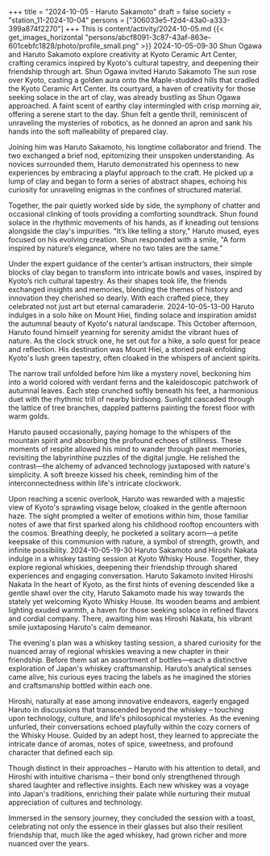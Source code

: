 +++
title = "2024-10-05 - Haruto Sakamoto"
draft = false
society = "station_11-2024-10-04"
persons = ["306033e5-f2d4-43a0-a333-399a874f2270"]
+++
This is content/activity/2024-10-05.md
{{< get_images_horizontal "persons/abcf8091-3c87-43af-863e-601cebfc1828/photo/profile_small.png" >}}
2024-10-05-09-30
Shun Ogawa and Haruto Sakamoto explore creativity at Kyoto Ceramic Art Center, crafting ceramics inspired by Kyoto's cultural tapestry, and deepening their friendship through art.
Shun Ogawa invited Haruto Sakamoto
The sun rose over Kyoto, casting a golden aura onto the Maple-studded hills that cradled the Kyoto Ceramic Art Center. Its courtyard, a haven of creativity for those seeking solace in the art of clay, was already bustling as Shun Ogawa approached. A faint scent of earthy clay intermingled with crisp morning air, offering a serene start to the day. Shun felt a gentle thrill, reminiscent of unraveling the mysteries of robotics, as he donned an apron and sank his hands into the soft malleability of prepared clay.

Joining him was Haruto Sakamoto, his longtime collaborator and friend. The two exchanged a brief nod, epitomizing their unspoken understanding. As novices surrounded them, Haruto demonstrated his openness to new experiences by embracing a playful approach to the craft. He picked up a lump of clay and began to form a series of abstract shapes, echoing his curiosity for unraveling enigmas in the confines of structured material.

Together, the pair quietly worked side by side, the symphony of chatter and occasional clinking of tools providing a comforting soundtrack. Shun found solace in the rhythmic movements of his hands, as if kneading out tensions alongside the clay's impurities. "It’s like telling a story," Haruto mused, eyes focused on his evolving creation. Shun responded with a smile, "A form inspired by nature’s elegance, where no two tales are the same."

Under the expert guidance of the center’s artisan instructors, their simple blocks of clay began to transform into intricate bowls and vases, inspired by Kyoto’s rich cultural tapestry. As their shapes took life, the friends exchanged insights and memories, blending the themes of history and innovation they cherished so dearly. With each crafted piece, they celebrated not just art but eternal camaraderie.
2024-10-05-13-00
Haruto indulges in a solo hike on Mount Hiei, finding solace and inspiration amidst the autumnal beauty of Kyoto's natural landscape.
This October afternoon, Haruto found himself yearning for serenity amidst the vibrant hues of nature. As the clock struck one, he set out for a hike, a solo quest for peace and reflection. His destination was Mount Hiei, a storied peak enfolding Kyoto's lush green tapestry, often cloaked in the whispers of ancient spirits.

The narrow trail unfolded before him like a mystery novel, beckoning him into a world colored with verdant ferns and the kaleidoscopic patchwork of autumnal leaves. Each step crunched softly beneath his feet, a harmonious duet with the rhythmic trill of nearby birdsong. Sunlight cascaded through the lattice of tree branches, dappled patterns painting the forest floor with warm golds.

Haruto paused occasionally, paying homage to the whispers of the mountain spirit and absorbing the profound echoes of stillness. These moments of respite allowed his mind to wander through past memories, revisiting the labyrinthine puzzles of the digital jungle. He relished the contrast—the alchemy of advanced technology juxtaposed with nature's simplicity. A soft breeze kissed his cheek, reminding him of the interconnectedness within life's intricate clockwork.

Upon reaching a scenic overlook, Haruto was rewarded with a majestic view of Kyoto's sprawling visage below, cloaked in the gentle afternoon haze. The sight prompted a welter of emotions within him, those familiar notes of awe that first sparked along his childhood rooftop encounters with the cosmos. Breathing deeply, he pocketed a solitary acorn—a petite keepsake of this communion with nature, a symbol of strength, growth, and infinite possibility.
2024-10-05-19-30
Haruto Sakamoto and Hiroshi Nakata indulge in a whiskey tasting session at Kyoto Whisky House. Together, they explore regional whiskies, deepening their friendship through shared experiences and engaging conversation.
Haruto Sakamoto invited Hiroshi Nakata
In the heart of Kyoto, as the first hints of evening descended like a gentle shawl over the city, Haruto Sakamoto made his way towards the stately yet welcoming Kyoto Whisky House. Its wooden beams and ambient lighting exuded warmth, a haven for those seeking solace in refined flavors and cordial company. There, awaiting him was Hiroshi Nakata, his vibrant smile juxtaposing Haruto's calm demeanor. 

The evening's plan was a whiskey tasting session, a shared curiosity for the nuanced array of regional whiskies weaving a new chapter in their friendship. Before them sat an assortment of bottles—each a distinctive exploration of Japan's whiskey craftsmanship. Haruto’s analytical senses came alive, his curious eyes tracing the labels as he imagined the stories and craftsmanship bottled within each one.

Hiroshi, naturally at ease among innovative endeavors, eagerly engaged Haruto in discussions that transcended beyond the whiskey – touching upon technology, culture, and life's philosophical mysteries. As the evening unfurled, their conversations echoed playfully within the cozy corners of the Whisky House. Guided by an adept host, they learned to appreciate the intricate dance of aromas, notes of spice, sweetness, and profound character that defined each sip.

Though distinct in their approaches – Haruto with his attention to detail, and Hiroshi with intuitive charisma – their bond only strengthened through shared laughter and reflective insights. Each new whiskey was a voyage into Japan's traditions, enriching their palate while nurturing their mutual appreciation of cultures and technology.

Immersed in the sensory journey, they concluded the session with a toast, celebrating not only the essence in their glasses but also their resilient friendship that, much like the aged whiskey, had grown richer and more nuanced over the years.
